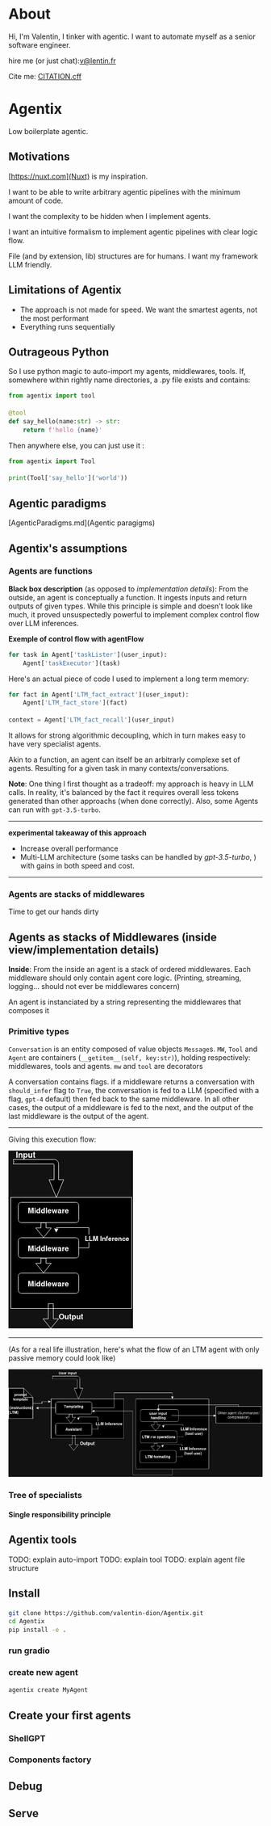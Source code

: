 # About
Hi, I'm Valentin, I tinker with agentic.
I want to automate myself as a senior software engineer.

hire me (or just chat):v@lentin.fr

Cite me: 
[CITATION.cff](CITATION.cff)

# Agentix

Low boilerplate agentic.

## Motivations
[https://nuxt.com](Nuxt) is my inspiration.

I want to be able to write arbitrary agentic pipelines with the minimum amount of code.

I want the complexity to be hidden when I implement agents.

I want an intuitive formalism to implement agentic pipelines with clear logic flow.

File (and by extension, lib) structures are for humans. I want my framework LLM friendly.

## Limitations of Agentix
* The approach is not made for speed. We want the smartest agents, not the most performant
* Everything runs sequentially
## Outrageous Python
So I use python magic to auto-import my agents, middlewares, tools.
If, somewhere within rightly name directories, a .py file exists and contains:
```python
from agentix import tool

@tool
def say_hello(name:str) -> str:
    return f'hello {name}'
```

Then anywhere else, you can just use it :
```python
from agentix import Tool

print(Tool['say_hello']('world'))
```
## Agentic paradigms
[AgenticParadigms.md](Agentic paragigms)


## Agentix's assumptions
### Agents are functions

**Black box description** (as opposed to *implementation details*):
From the outside, an agent is conceptually a function. It ingests inputs and return outputs of given types.
While this principle is simple and doesn't look like much, it proved unsuspectedly powerful to implement complex control flow over LLM inferences.

**Exemple of control flow with agentFlow**
```python
for task in Agent['taskLister'](user_input):
    Agent['taskExecutor'](task)
```

Here's an actual piece of code I used to implement a long term memory:


```python
for fact in Agent['LTM_fact_extract'](user_input):
    Agent['LTM_fact_store'](fact)

context = Agent['LTM_fact_recall'](user_input)
```


It allows for strong algorithmic decoupling, which in turn makes easy to have very specialist agents.

Akin to a function, an agent can itself be an arbitrarly complexe set of agents. Resulting for a given task in many contexts/conversations.

**Note**: One thing I first thought as a tradeoff: my approach is heavy in LLM calls. In reality, it's balanced by the fact it requires overall less tokens generated than other approachs (when done correctly). Also, some Agents can run with `gpt-3.5-turbo`.

_______________



**experimental takeaway of this approach**
* Increase overall performance
* Multi-LLM architecture (some tasks can be handled by _gpt-3.5-turbo_, ) with gains in both speed and cost.

_____________________


### Agents are stacks of middlewares

Time to get our hands dirty


## Agents as stacks of Middlewares (inside view/implementation details)
**Inside**:
From the inside an agent is a stack of ordered middlewares.
Each middleware should only contain agent core logic.
(Printing, streaming, logging... should not ever be middlewares concern)

An agent is instanciated by a string representing the middlewares that composes it

### Primitive types
`Conversation` is an entity composed of value objects `Message`s.
`MW`, `Tool` and `Agent` are containers (`__getitem__(self, key:str)`), holding respectively: middlewares, tools and agents.
`mw` and `tool` are decorators



A conversation contains flags.
if a middleware returns a conversation with `should_infer` flag to `True`, the conversation is fed to a LLM (specified with a flag, `gpt-4` default) then fed back to the same middleware.
In all other cases, the output of a middleware is fed to the next, and the output of the last middleware is the output of the agent.

____

Giving this execution flow:

![Middlewares](./assets/middlewares.png)

____

(As for a real life illustration, here's what the flow of an LTM agent with only passive memory could look like)

![ltm](./assets/ltm1.png)



### Tree of specialists
#### Single responsibility principle


## Agentix tools
TODO: explain auto-import
TODO: explain tool
TODO: explain agent file structure


## Install
```bash
git clone https://github.com/valentin-dion/Agentix.git
cd Agentix
pip install -e .
```
### run gradio
### create new agent
```bash
agentix create MyAgent
```


## Create your first agents
### ShellGPT

### Components factory
## Debug
## Serve